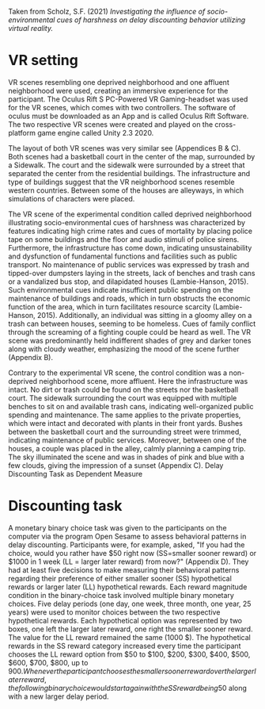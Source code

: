 Taken from Scholz, S.F. (2021) _Investigating the influence of socio-environmental cues of harshness on delay discounting behavior utilizing virtual reality._

# VR setting
VR scenes resembling one deprived neighborhood and one affluent neighborhood were used, creating an immersive experience for the participant. The Oculus Rift S PC-Powered VR Gaming-headset was used for the VR scenes, which comes with two controllers. The software of oculus must be downloaded as an App and is called Oculus Rift Software. The two respective VR scenes were created and played on the cross-platform game engine called Unity 2.3 2020.

The layout of both VR scenes was very similar see (Appendices B & C). Both scenes had a basketball court in the center of the map, surrounded by a Sidewalk. The court and the sidewalk were surrounded by a street that separated the center from the residential buildings. The infrastructure and type of buildings suggest that the VR neighborhood scenes resemble western countries. Between some of the houses are alleyways, in which simulations of characters were placed.

The VR scene of the experimental condition called deprived neighborhood illustrating socio-environmental cues of harshness was characterized by features indicating high crime rates and cues of mortality by placing police tape on some buildings and the floor and audio stimuli of police sirens. Furthermore, the infrastructure has come down, indicating unsustainability and dysfunction of fundamental functions and facilities such as public transport. No maintenance of public services was expressed by trash and tipped-over dumpsters laying in the streets, lack of benches and trash cans or a vandalized bus stop, and dilapidated houses (Lambie-Hanson, 2015). Such environmental cues indicate insufficient public spending on the maintenance of buildings and roads, which in turn obstructs the economic function of the area, which in turn facilitates resource scarcity (Lambie-Hanson, 2015). Additionally, an individual was sitting in a gloomy alley on a trash can between houses, seeming to be homeless. Cues of family conflict through the screaming of a fighting couple could be heard as well. The VR scene was predominantly held indifferent shades of grey and darker tones along with cloudy weather, emphasizing the mood of the scene further (Appendix B).

Contrary to the experimental VR scene, the control condition was a non-deprived neighborhood scene, more affluent. Here the infrastructure was intact. No dirt or trash could be found on the streets nor the basketball court. The sidewalk surrounding the court was equipped with multiple benches to sit on and available trash cans, indicating well-organized public spending and maintenance. The same applies to the private properties, which were intact and decorated with plants in their front yards. Bushes between the basketball court and the surrounding street were trimmed, indicating maintenance of public services. Moreover, between one of the houses, a couple was placed in the alley, calmly planning a camping trip. The sky illuminated the scene and was in shades of pink and blue with a few clouds, giving the impression of a sunset (Appendix C). Delay Discounting Task as Dependent Measure

# Discounting task
A monetary binary choice task was given to the participants on the computer via the program Open Sesame to assess behavioral patterns in delay discounting. Participants were, for example, asked, "If you had the choice, would you rather have $50 right now (SS=smaller sooner reward) or $1000 in 1 week (LL = larger later reward) from now?" (Appendix D). They had at least five decisions to make measuring their behavioral patterns regarding their preference of either smaller sooner (SS) hypothetical rewards or larger later (LL) hypothetical rewards. Each reward magnitude condition in the binary-choice task involved multiple binary monetary choices. Five delay periods (one day, one week, three month, one year, 25 years) were used to monitor choices between the two respective hypothetical rewards. Each hypothetical option was represented by two boxes, one left the larger later reward, one right the smaller sooner reward. The value for the LL reward remained the same (1000 $). The hypothetical rewards in the SS reward category increased every time the participant chooses the LL reward option from $50 to $100, $200, $300, $400, $500, $600, $700, $800, up to $900. Whenever the participant chooses the smaller sooner reward over the larger later reward, the following binary choice would start again with the SS reward being 50$ along with a new larger delay period.
